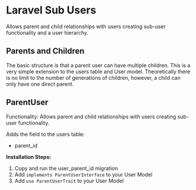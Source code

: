 # Laravel Sub Users

Allows parent and child relationships with users creating sub-user functionality and a user hierarchy.

## Parents and Children

The basic structure is that a parent user can have multiple children.  This is a very simple extension to the users table and User model.   Theoretically there is no limit to the number of generations of children, however, a child can only have one direct parent.

## ParentUser

Functionality:  Allows parent and child relationships with users creating sub-user functionality.

Adds the field to the users table:

* parent_id

**Installation Steps:**

1.  Copy and run the user_parent_id migration
2.  Add `implements ParentUserInterface` to your User Model
3.  Add `use ParentUserTrait` to your User Model
